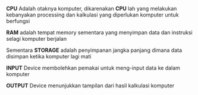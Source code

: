 __CPU__ Adalah otaknya komputer, dikarenakan __CPU__ lah yang melakukan kebanyakan processing dan kalkulasi yang diperlukan komputer untuk berfungsi

__RAM__ adalah tempat memory sementara yang menyimpan data dan instruksi selagi komputer berjalan

Sementara __STORAGE__ adalah penyimpanan jangka panjang dimana data disimpan ketika komputer lagi mati

__INPUT__ Device membolehkan pemakai untuk meng-input data ke dalam komputer

__OUTPUT__ Device menunjukkan tampilan dari hasil kalkulasi komputer